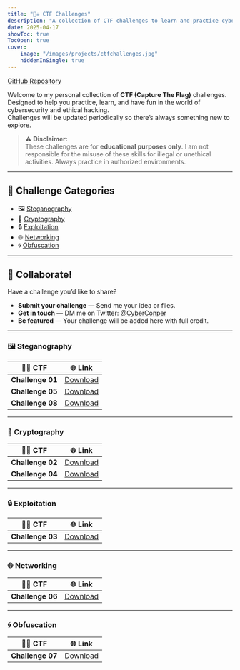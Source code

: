 ```yaml
---
title: "🏴‍☠️ CTF Challenges"
description: "A collection of CTF challenges to learn and practice cybersecurity skills."
date: 2025-04-17
showToc: true
TocOpen: true
cover:
    image: "/images/projects/ctfchallenges.jpg"
    hiddenInSingle: true
---
```


[GitHub Repository](https://github.com/Conper/CTF-Challenges)

Welcome to my personal collection of **CTF (Capture The Flag)** challenges.
Designed to help you practice, learn, and have fun in the world of cybersecurity and ethical hacking.  
Challenges will be updated periodically so there’s always something new to explore.

> **⚠️ Disclaimer:**  
> These challenges are for **educational purposes only**. I am not responsible for the misuse of these skills for illegal or unethical activities. Always practice in authorized environments.

---

## 📂 Challenge Categories
- 🖼️ [Steganography](#-steganography)
- 🔑 [Cryptography](#-cryptography)
- 🔒 [Exploitation](#-exploitation)
- 🌐 [Networking](#-networking)
- 🌀 [Obfuscation](#-obfuscation)

---

## 🤝 Collaborate!
Have a challenge you’d like to share?  
- **Submit your challenge** — Send me your idea or files.  
- **Get in touch** — DM me on Twitter: [@CyberConper](https://twitter.com/CyberConper)  
- **Be featured** — Your challenge will be added here with full credit.  

---

### 🖼️ Steganography
| 👨‍💻 CTF          | 🌐 Link |
|-------------------|--------|
| **Challenge 01**  | [Download](https://mega.nz/file/kkJDSTTK#D_45DH1sjIc7QCX59r-hNsAAXqGW59ewQltWURo_6Vc) |
| **Challenge 05**  | [Download](https://mega.nz/file/M8xnDBSC#YGISnAg-iFkeWhNbPU5nyyaRLeL3ajWcn5kSkoTO1Xk) |
| **Challenge 08**  | [Download](https://mega.nz/file/4phDzIoD#jQRtFKa3gshdZHjB0TZAX4wolnBd_4jr1WYpckR-UsI) |

---

### 🔑 Cryptography
| 👨‍💻 CTF          | 🌐 Link |
|-------------------|--------|
| **Challenge 02**  | [Download](https://mega.nz/file/YlQSjL4I#xkA7Tv-waHddzxH5MI9O6hdyXW-sd47izfesIBmzi7M) |
| **Challenge 04**  | [Download](https://mega.nz/file/JkQWzQBT#U_T5jiwSQzJY8N-dwBLnB7cApv-5okZBTSiq8uWXx1g) |

---

### 🔒 Exploitation
| 👨‍💻 CTF          | 🌐 Link |
|-------------------|--------|
| **Challenge 03**  | [Download](https://mega.nz/file/whJAjZjR#-cUQLry-tZKJaNDWW7uQsorUtSr3Q7OxBeYMz3ff-sw) |

---

### 🌐 Networking
| 👨‍💻 CTF          | 🌐 Link |
|-------------------|--------|
| **Challenge 06**  | [Download](https://mega.nz/file/h9oRgA5I#QDlyG1SxWfaAdhj9ztDkq6jfxHnEkcjcYe9zfcgOGwo) |

---

### 🌀 Obfuscation
| 👨‍💻 CTF          | 🌐 Link |
|-------------------|--------|
| **Challenge 07**  | [Download](https://mega.nz/file/N5gUgIQY#GPGNm_1XrenlNsJYOciV5slR8LrfYxzoX2pPvbZSWPs) |

